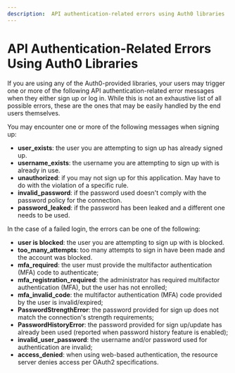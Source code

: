 ```yaml
---
description:  API authentication-related errors using Auth0 libraries
---
```


# API Authentication-Related Errors Using Auth0 Libraries

If you are using any of the Auth0-provided libraries, your users may trigger one or more of the following API authentication-related error messages when they either sign up or log in. While this is not an exhaustive list of all possible errors, these are the ones that may be easily handled by the end users themselves.

You may encounter one or more of the following messages when signing up:

* **user_exists**: the user you are attempting to sign up has already signed up.
* **username_exists**: the username you are attempting to sign up with is already in use.
* **unauthorized**: if you may not sign up for this application. May have to do with the violation of a specific rule.
* **invalid_password**: if the password used doesn't comply with the password policy for the connection.
* **password_leaked**: if the password has been leaked and a different one needs to be used.

In the case of a failed login, the errors can be one of the following:

* **user is blocked**: the user you are attempting to sign up with is blocked.
* **too_many_attempts**: too many attempts to sign in have been made and the account was blocked.
* **mfa_required**: the user must provide the multifactor authentication (MFA) code to authenticate;
* **mfa_registration_required**: the administrator has required multifactor authentication (MFA), but the user has not enrolled;
* **mfa_invalid_code**: the multifactor authentication (MFA) code provided by the user is invalid/expired;
* **PasswordStrengthError**: the password provided for sign up does not match the connection's strength requirements;
* **PasswordHistoryError**: the password provided for sign up/update has already been used (reported when password history feature is enabled);
* **invalid_user_password**: the username and/or password used for authentication are invalid;
* **access_denied**: when using web-based authentication, the resource server denies access per OAuth2 specifications.
